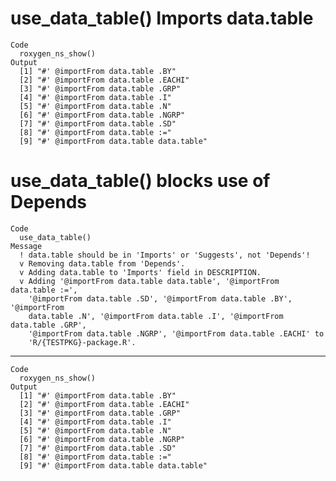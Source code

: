# use_data_table() Imports data.table

    Code
      roxygen_ns_show()
    Output
      [1] "#' @importFrom data.table .BY"       
      [2] "#' @importFrom data.table .EACHI"    
      [3] "#' @importFrom data.table .GRP"      
      [4] "#' @importFrom data.table .I"        
      [5] "#' @importFrom data.table .N"        
      [6] "#' @importFrom data.table .NGRP"     
      [7] "#' @importFrom data.table .SD"       
      [8] "#' @importFrom data.table :="        
      [9] "#' @importFrom data.table data.table"

# use_data_table() blocks use of Depends

    Code
      use_data_table()
    Message
      ! data.table should be in 'Imports' or 'Suggests', not 'Depends'!
      v Removing data.table from 'Depends'.
      v Adding data.table to 'Imports' field in DESCRIPTION.
      v Adding '@importFrom data.table data.table', '@importFrom data.table :=',
        '@importFrom data.table .SD', '@importFrom data.table .BY', '@importFrom
        data.table .N', '@importFrom data.table .I', '@importFrom data.table .GRP',
        '@importFrom data.table .NGRP', '@importFrom data.table .EACHI' to
        'R/{TESTPKG}-package.R'.

---

    Code
      roxygen_ns_show()
    Output
      [1] "#' @importFrom data.table .BY"       
      [2] "#' @importFrom data.table .EACHI"    
      [3] "#' @importFrom data.table .GRP"      
      [4] "#' @importFrom data.table .I"        
      [5] "#' @importFrom data.table .N"        
      [6] "#' @importFrom data.table .NGRP"     
      [7] "#' @importFrom data.table .SD"       
      [8] "#' @importFrom data.table :="        
      [9] "#' @importFrom data.table data.table"

